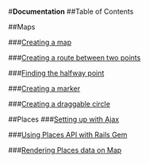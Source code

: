 #**Documentation**
##Table of Contents

##Maps

###[Creating a map](create_map.md)

###[Creating a route between two points](create_route.md)

###[Finding the halfway point](find_halfway_point.md)

###[Creating a marker](create_marker.md)

###[Creating a draggable circle](create_circle_overlay.md)


##Places
###[Setting up with Ajax](places_ajax.md)

###[Using Places API with Rails Gem](places_api.md)

###[Rendering Places data on Map](places_datamap.md)

